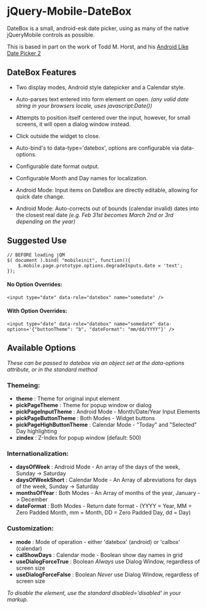 jQuery-Mobile-DateBox
=====================

DateBox is a small, android-esk date picker, using as many of the native 
jQueryMobile controls as possible.

This is based in part on the work of Todd M. Horst, and his [Android Like Date Picker 2](http://toddmhorst.wordpress.com/2010/12/30/android-like-date-picker-with-jquery-mobile-2/)


DateBox Features
----------------

* Two display modes, Android style datepicker and a Calendar style.

* Auto-parses text entered into form element on open.
	*(any valid date string in your browsers locale, uses javascript:Date())*

* Attempts to position itself centered over the input, however, for small screens, it will open a dialog window instead.

* Click outside the widget to close.

* Auto-bind's to data-type='datebox', options are configurable via data-options.

* Configurable date format output.

* Configurable Month and Day names for localization.
	
* Android Mode: Input items on DateBox are directly editable, allowing for quick date change.

* Android Mode: Auto-corrects out of bounds (calendar invalid) dates into the closest real date *(e.g. Feb 31st becomes March 2nd or 3rd depending on the year)*

Suggested Use
-------------

	// BEFORE loading jQM
	$( document ).bind( "mobileinit", function(){
		$.mobile.page.prototype.options.degradeInputs.date = 'text';
	});

#### No Option Overrides:
		
	<input type="date" data-role="datebox" name="somedate" />
		
#### With Option Overrides:
	
	<input type="date" data-role="datebox" name="somedate" data-options='{"buttonTheme": "b", "dateFormat": "mm/dd/YYYY"}' />

Available Options
-----------------

_These can be passed to datebox via an object set at the data-options attribute, or in the standard method_

### Themeing:
* __theme__ : Theme for original input element
* __pickPageTheme__ : Theme for popup window or dialog
* __pickPageInputTheme__ : Android Mode - Month/Date/Year Input Elements
* __pickPageButtonTheme__ : Both Modes - Widget buttons
* __pickPageHighButtonTheme__ : Calendar Mode - "Today" and "Selected" Day highlighting
* __zindex__ : Z-Index for popup window (default: 500)

### Internationalization:
* __daysOfWeek__ : Android Mode - An array of the days of the week, Sunday -> Saturday
* __daysOfWeekShort__ : Calendar Mode - An Array of abreviations for days of the week, Sunday -> Saturday
* __monthsOfYear__ : Both Modes - An Array of months of the year, January -> December
* __dateFormat__ : Both Modes - Return date format - (YYYY = Year, MM = Zero Padded Month, mm = Month, DD = Zero Padded Day, dd = Day)

### Customization:
* __mode__ : Mode of operation - either 'datebox' (android) or 'calbox' (calendar)
* __calShowDays__ : Calendar mode - Boolean show day names in grid
* __useDialogForceTrue__ : Boolean *Always* use Dialog Window, regardless of screen size
* __useDialogForceFalse__ : Boolean *Never* use Dialog Window, regardless of screen size

_To disable the element, use the standard disabled='disabled' in your markup._
